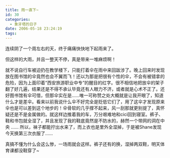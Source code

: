 ```yaml
---
title: 雨一直下~
id: 30
categories:
  - 象牙塔的日子
date: 2006-05-18 23:24:19
tags:
---
```




 连续阴了一个周左右的天，终于痛痛快快地下起雨来了。

 但这样的大雨，并且一整天不停，真是带来一堆麻烦啊！

 就不说自行车被迫扔在教学楼下，只能打着伞在雨中来回跋涉了。晚上回来时发现放在图书馆的伞竟然也会不翼而飞！还以为那是把很有个性的伞，不会有被错拿的危险，因为上面印着“西安旅游职业中专”的醒目的红字。很不相信地把放伞的架子翻了好几遍，结果还是不得不承认毕竟还有人眼力不济，或者就是心术不正了。还好图书馆有伞可借，但那伞实在是……唯一可称赞之处大概就是让我开眼了，知道什么才是差伞。看来以前我说什么伞不好完全是贬低它们了，用了这伞才发现原来伞也是可以差到这个地步的！伞骨软的几乎撑不起来，风一刮那就更别提了，真怀疑还是不是金属做的。就这样边推着我的车，万分艰难地和cici回到寝室。裤子、鞋和书包就全湿了，并且发现了我的鞋底竟然是不防水的，赫然一个带网的洞在中央 …… 所以，袜子都能拧出水来了，而上衣也是里外全湿掉，于是被Shane发现今天换第三次衣服了……

 真搞不懂为什么会这么惨，一场雨就会这样。裤子还有的换，湿掉两双鞋，明天体育课都没鞋穿了~
